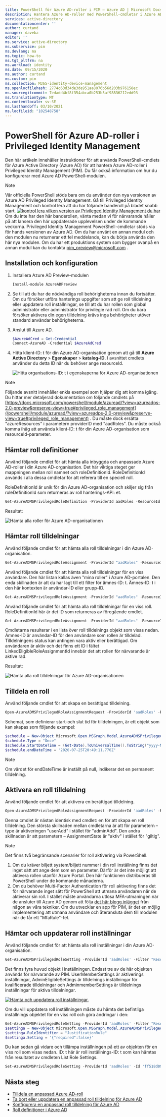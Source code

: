 ```yaml
---
title: PowerShell för Azure AD-roller i PIM – Azure AD | Microsoft Docs
description: Hantera Azure AD-roller med PowerShell-cmdletar i Azure AD Privileged Identity Management (PIM).
services: active-directory
documentationcenter: ''
author: curtand
manager: daveba
editor: ''
ms.service: active-directory
ms.subservice: pim
ms.devlang: na
ms.topic: how-to
ms.tgt_pltfrm: na
ms.workload: identity
ms.date: 09/15/2020
ms.author: curtand
ms.custom: pim
ms.collection: M365-identity-device-management
ms.openlocfilehash: 2774c63d34de3de951aa8076b56d203b976158ec
ms.sourcegitcommit: 7edadd4bf8f354abca0b253b3af98836212edd93
ms.translationtype: MT
ms.contentlocale: sv-SE
ms.lasthandoff: 03/10/2021
ms.locfileid: "102548758"
---
```

# <a name="powershell-for-azure-ad-roles-in-privileged-identity-management"></a>PowerShell för Azure AD-roller i Privileged Identity Management

Den här artikeln innehåller instruktioner för att använda PowerShell-cmdlets för Azure Active Directory (Azure AD) för att hantera Azure AD-roller i Privileged Identity Management (PIM). Du får också information om hur du konfigurerar med Azure AD PowerShell-modulen.

> [!Note]
> Vår officiella PowerShell stöds bara om du använder den nya versionen av Azure AD Privileged Identity Management. Gå till Privileged Identity Management och kontrol lera att du har följande banderoll på bladet snabb start.
> [![kontrol lera vilken version av Privileged Identity Management du har](media/pim-how-to-add-role-to-user/pim-new-version.png "Välj Azure AD-> Privileged Identity Management")](media/pim-how-to-add-role-to-user/pim-new-version.png#lightbox) Om du inte har den här banderollen, vänta medan vi för närvarande håller på att lansera den här uppdaterade upplevelsen under de kommande veckorna.
> Privileged Identity Management PowerShell-cmdletar stöds via för hands versionen av Azure AD. Om du har använt en annan modul och den modulen nu returnerar ett fel meddelande, kan du börja använda den här nya modulen. Om du har ett produktions system som bygger ovanpå en annan modul kan du kontakta [pim_preview@microsoft.com](mailto:pim_preview@microsoft.com) .

## <a name="installation-and-setup"></a>Installation och konfiguration

1. Installera Azure AD Preview-modulen

    ```powershell
    Install-module AzureADPreview
    ```

1. Se till att du har de nödvändiga roll behörigheterna innan du fortsätter. Om du försöker utföra hanterings uppgifter som att ge roll tilldelning eller uppdatera roll inställningar, se till att du har rollen som global administratör eller administratör för privilegie rad roll. Om du bara försöker aktivera din egen tilldelning krävs inga behörigheter utöver standard användar behörigheterna.

1. Anslut till Azure AD.

    ```powershell
    $AzureAdCred = Get-Credential  
    Connect-AzureAD -Credential $AzureAdCred
    ```

1. Hitta klient-ID: t för din Azure AD-organisation genom att gå till **Azure Active Directory**  >  **Egenskaper**  >  **katalog-ID**. I avsnittet cmdlets använder du detta ID när du behöver ange resourceId.

    ![Hitta organisations-ID: t i egenskaperna för Azure AD-organisationen](./media/powershell-for-azure-ad-roles/tenant-id-for-Azure-ad-org.png)

> [!Note]
> Följande avsnitt innehåller enkla exempel som hjälper dig att komma igång. Du hittar mer detaljerad dokumentation om följande cmdlets på [https://docs.microsoft.com/powershell/module/azuread/?view=azureadps-2.0-preview&preserve-view=true#privileged_role_management](/powershell/module/azuread/?view=azureadps-2.0-preview&preserve-view=true#privileged_role_management) . Du måste dock ersätta "azureResources" i parametern providerID med "aadRoles". Du måste också komma ihåg att använda klient-ID: t för din Azure AD-organisation som resourceId-parameter.

## <a name="retrieving-role-definitions"></a>Hämtar roll definitioner

Använd följande cmdlet för att hämta alla inbyggda och anpassade Azure AD-roller i din Azure AD-organisation. Det här viktiga steget ger mappningen mellan roll namnet och roleDefinitionId. RoleDefinitionId används i alla dessa cmdletar för att referera till en speciell roll.

RoleDefinitionId är unik för din Azure AD-organisation och skiljer sig från roleDefinitionId som returneras av roll hanterings-API: et.

```powershell
Get-AzureADMSPrivilegedRoleDefinition -ProviderId aadRoles -ResourceId 926d99e7-117c-4a6a-8031-0cc481e9da26
```

Resultat:

![Hämta alla roller för Azure AD-organisationen](./media/powershell-for-azure-ad-roles/get-all-roles-result.png)

## <a name="retrieving-role-assignments"></a>Hämtar roll tilldelningar

Använd följande cmdlet för att hämta alla roll tilldelningar i din Azure AD-organisation.

```powershell
Get-AzureADMSPrivilegedRoleAssignment -ProviderId "aadRoles" -ResourceId "926d99e7-117c-4a6a-8031-0cc481e9da26"
```

Använd följande cmdlet för att hämta alla roll tilldelningar för en viss användare. Den här listan kallas även "mina roller" i Azure AD-portalen. Den enda skillnaden är att du har lagt till ett filter för ämnes-ID: t. Ämnes-ID: t i den här kontexten är användar-ID eller grupp-ID.

```powershell
Get-AzureADMSPrivilegedRoleAssignment -ProviderId "aadRoles" -ResourceId "926d99e7-117c-4a6a-8031-0cc481e9da26" -Filter "subjectId eq 'f7d1887c-7777-4ba3-ba3d-974488524a9d'" 
```

Använd följande cmdlet för att hämta alla roll tilldelningar för en viss roll. RoleDefinitionId här är det ID som returneras av föregående cmdlet.

```powershell
Get-AzureADMSPrivilegedRoleAssignment -ProviderId "aadRoles" -ResourceId "926d99e7-117c-4a6a-8031-0cc481e9da26" -Filter "roleDefinitionId eq '0bb54a22-a3df-4592-9dc7-9e1418f0f61c'"
```

Cmdletarna resulterar i en lista över roll tilldelnings objekt som visas nedan. Ämnes-ID är användar-ID för den användare som rollen är tilldelad. Tilldelningens status kan antingen vara aktiv eller berättigad. Om användaren är aktiv och det finns ett ID i fältet LinkedEligibleRoleAssignmentId innebär det att rollen för närvarande är aktive rad.

Resultat:

![Hämta alla roll tilldelningar för Azure AD-organisationen](./media/powershell-for-azure-ad-roles/get-all-role-assignments-result.png)

## <a name="assign-a-role"></a>Tilldela en roll

Använd följande cmdlet för att skapa en berättigad tilldelning.

```powershell
Open-AzureADMSPrivilegedRoleAssignmentRequest -ProviderId 'aadRoles' -ResourceId '926d99e7-117c-4a6a-8031-0cc481e9da26' -RoleDefinitionId 'ff690580-d1c6-42b1-8272-c029ded94dec' -SubjectId 'f7d1887c-7777-4ba3-ba3d-974488524a9d' -Type 'adminAdd' -AssignmentState 'Eligible' -schedule $schedule -reason "dsasdsas" 
```

Schemat, som definierar start-och slut tid för tilldelningen, är ett objekt som kan skapas som följande exempel:

```powershell
$schedule = New-Object Microsoft.Open.MSGraph.Model.AzureADMSPrivilegedSchedule
$schedule.Type = "Once"
$schedule.StartDateTime = (Get-Date).ToUniversalTime().ToString("yyyy-MM-ddTHH:mm:ss.fffZ")
$schedule.endDateTime = "2020-07-25T20:49:11.770Z"
```
> [!Note]
> Om värdet för endDateTime är inställt på null, indikerar det en permanent tilldelning.

## <a name="activate-a-role-assignment"></a>Aktivera en roll tilldelning

Använd följande cmdlet för att aktivera en berättigad tilldelning.

```powershell
Open-AzureADMSPrivilegedRoleAssignmentRequest -ProviderId 'aadRoles' -ResourceId '926d99e7-117c-4a6a-8031-0cc481e9da26' -RoleDefinitionId 'f55a9a68-f424-41b7-8bee-cee6a442d418' -SubjectId 'f7d1887c-7777-4ba3-ba3d-974488524a9d' -Type 'UserAdd' -AssignmentState 'Active' -schedule $schedule -reason "dsasdsas"
``` 

Denna cmdlet är nästan identisk med cmdlet: en för att skapa en roll tilldelning. Den största skillnaden mellan cmdletarna är att för parametern – type är aktiveringen "userAdd" i stället för "adminAdd". Den andra skillnaden är att parametern – AssignmentState är "aktiv" i stället för "giltig".

> [!Note]
> Det finns två begränsande scenarier för roll aktivering via PowerShell.
> 1. Om du kräver biljett system/biljett nummer i din roll inställning finns det inget sätt att ange dem som en parameter. Därför är det inte möjligt att aktivera rollen utanför Azure Portal. Den här funktionen distribueras till PowerShell under de kommande månaderna.
> 1. Om du behöver Multi-Factor Authentication för roll aktivering finns det för närvarande inget sätt för PowerShell att utmana användaren när de aktiverar sin roll. I stället måste användarna utlösa MFA-utmaningen när de ansluter till Azure AD genom att följa [det här blogg inlägget](http://www.anujchaudhary.com/2020/02/connect-to-azure-ad-powershell-with-mfa.html) från någon av våra tekniker. Om du utvecklar en app för PIM, är det en möjlig implementering att utmana användare och återansluta dem till modulen när de får ett "MfaRule"-fel.

## <a name="retrieving-and-updating-role-settings"></a>Hämtar och uppdaterar roll inställningar

Använd följande cmdlet för att hämta alla roll inställningar i din Azure AD-organisation.

```powershell
Get-AzureADMSPrivilegedRoleSetting -ProviderId 'aadRoles' -Filter "ResourceId eq '926d99e7-117c-4a6a-8031-0cc481e9da26'"
```

Det finns fyra huvud objekt i inställningen. Endast tre av de här objekten används för närvarande av PIM. UserMemberSettings är aktiverings inställningar, AdminEligibleSettings är tilldelnings inställningar för kvalificerade tilldelningar och AdminmemberSettings är tilldelnings inställningar för aktiva tilldelningar.

[![Hämta och uppdatera roll inställningar.](media/powershell-for-azure-ad-roles/get-update-role-settings-result.png)](media/powershell-for-azure-ad-roles/get-update-role-settings-result.png#lightbox)

Om du vill uppdatera roll inställningen måste du hämta det befintliga inställnings objektet för en viss roll och göra ändringar i den:

```powershell
Get-AzureADMSPrivilegedRoleSetting -ProviderId 'aadRoles' -Filter "ResourceId eq 'tenant id' and RoleDefinitionId eq 'role id'"
$settinga = New-Object Microsoft.Open.MSGraph.Model.AzureADMSPrivilegedRuleSetting
$settinga.RuleIdentifier = "JustificationRule"
$settinga.Setting = '{"required":false}'
```

Du kan sedan gå vidare och tillämpa inställningen på ett av objekten för en viss roll som visas nedan. ID: t här är roll inställnings-ID: t som kan hämtas från resultatet av cmdleten List Role Settings.

```powershell
Set-AzureADMSPrivilegedRoleSetting -ProviderId 'aadRoles' -Id 'ff518d09-47f5-45a9-bb32-71916d9aeadf' -ResourceId '3f5887ed-dd6e-4821-8bde-c813ec508cf9' -RoleDefinitionId '2387ced3-4e95-4c36-a915-73d803f93702' -UserMemberSettings $settinga 
```

## <a name="next-steps"></a>Nästa steg

- [Tilldela en anpassad Azure AD-roll](azure-ad-custom-roles-assign.md)
- [Ta bort eller uppdatera en anpassad roll tilldelning för Azure AD](azure-ad-custom-roles-update-remove.md)
- [Konfigurera en anpassad roll tilldelning för Azure AD](azure-ad-custom-roles-configure.md)
- [Roll definitioner i Azure AD](../roles/permissions-reference.md)

